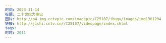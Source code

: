 ```yaml
---
时间: 2023-11-14
标题: 二十世纪大事记
图片: http://p4.img.cctvpic.com/imagepic/C25107/ibugu/images/img1301294292629607.jpg
链接: http://jishi.cntv.cn//C25107/videopage/index.shtml
tags: 
时时: 2011
---
```




